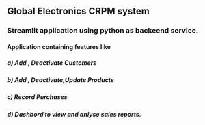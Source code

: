 ## Global Electronics CRPM system 

### Streamlit application using python as backeend service.

#### Application containing features like 
 ##### a) Add , Deactivate Customers
 ##### b) Add , Deactivate,Update Products
 ##### c) Record  Purchases 
 ##### d) Dashbord to view and anlyse sales reports.
 
 
 